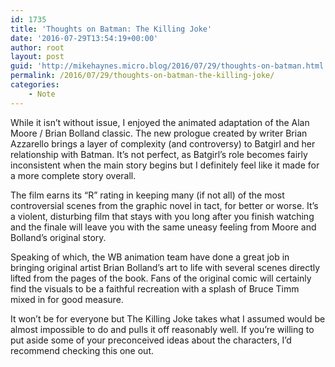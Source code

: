 ```yaml
---
id: 1735
title: 'Thoughts on Batman: The Killing Joke'
date: '2016-07-29T13:54:19+00:00'
author: root
layout: post
guid: 'http://mikehaynes.micro.blog/2016/07/29/thoughts-on-batman.html'
permalink: /2016/07/29/thoughts-on-batman-the-killing-joke/
categories:
    - Note
---
```


While it isn’t without issue, I enjoyed the animated adaptation of the Alan Moore / Brian Bolland classic. The new prologue created by writer Brian Azzarello brings a layer of complexity (and controversy) to Batgirl and her relationship with Batman. It’s not perfect, as Batgirl’s role becomes fairly inconsistent when the main story begins but I definitely feel like it made for a more complete story overall.

The film earns its “R” rating in keeping many (if not all) of the most controversial scenes from the graphic novel in tact, for better or worse. It’s a violent, disturbing film that stays with you long after you finish watching and the finale will leave you with the same uneasy feeling from Moore and Bolland’s original story.

Speaking of which, the WB animation team have done a great job in bringing original artist Brian Bolland’s art to life with several scenes directly lifted from the pages of the book. Fans of the original comic will certainly find the visuals to be a faithful recreation with a splash of Bruce Timm mixed in for good measure.

It won’t be for everyone but The Killing Joke takes what I assumed would be almost impossible to do and pulls it off reasonably well. If you’re willing to put aside some of your preconceived ideas about the characters, I’d recommend checking this one out.